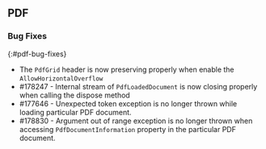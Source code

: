 ## PDF

### Bug Fixes
{:#pdf-bug-fixes} 

* The `PdfGrid` header is now preserving properly when enable the `AllowHorizontalOverflow`
* \#178247 - Internal stream of `PdfLoadedDocument` is now closing properly when calling the dispose method
* \#177646 - Unexpected token exception is no longer thrown while loading particular PDF document.
* \#178830 - Argument out of range exception is no longer thrown when accessing `PdfDocumentInformation` property in the particular PDF document.

